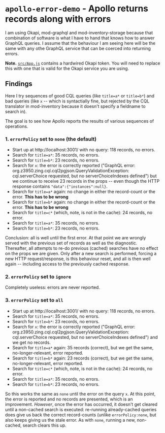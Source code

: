 # `apollo-error-demo` - Apollo returns records along with errors

I am using Okapi, mod-graphql and mod-inventory-storage because that combination of software is what I have to hand that knows how to answer GraphQL queries. I assume that the behaviour I am seeing here will be the same with any othe GraphQL service that can be coerced into returning errors.

**Note.** [`src/App.js`](src/App.js) contains a hardwired Okapi token. You will need to replace this with one that is valid for the Okapi service you are using.


## Findings

Here I try sequences of good CQL queries (like `title=a*` or `title=b*`) and bad queries (like `x` -- which is syntactially fine, but rejected by the CQL translator in mod-inventory because it doesn't specify a fieldname to search in).

The goal is to see how Apollo reports the results of various sequences of operations.


### 1. `errorPolicy` set to `none` (the default)

* Start up at http://localhost:3001/ with no query: 118 records, no errors.
* Search for `title=a*`: 35 records, no errors.
* Search for `title=b*`: 23 records, no errors.
* Search for `x`: the error is correctly reported ("GraphQL error: org.z3950.zing.cql.cql2pgjson.QueryValidationException: cql.serverChoice requested, but no serverChoiceIndexes defined") but we continue to receive 23 records in the props -- even though the HTTP response contains `"data":{"instances":null}`.
* Search for `title=a*` again: no change in either the record-count or the error. **This has to be wrong**
* Search for `title=b*` again: no change in either the record-count or the error. **This has to be wrong**
* Search for `title=c*` (which, note, is not in the cache): 24 records, no error.
* Search for `title=a*`: 35 records, no errors.
* Search for `title=b*`: 23 records, no errors.

Conclusion: all is well until the first error. At that point we are wrongly served with the previous set of records as well as the diagnostic. Thereafter, all attempts to re-do previous (cached) searches have no effect on the props we are given. Only after a new search is performed, forcing a new HTTP request/response, is this behaviour reset, and all is then well again -- including access to the previously cached response.


### 2. `errorPolicy` set to `ignore`

Completely useless: errors are never reported.


### 3. `errorPolicy` set to `all`

* Start up at http://localhost:3001/ with no query: 118 records, no errors.
* Search for `title=a*`: 35 records, no errors.
* Search for `title=b*`: 23 records, no errors.
* Search for `x`: the error is correctly reported ("GraphQL error: org.z3950.zing.cql.cql2pgjson.QueryValidationException: cql.serverChoice requested, but no serverChoiceIndexes defined") and we get no records.
* Search for `title=a*` again: 35 records (correct), but we get the same, no-longer-relevant, error reported.
* Search for `title=b*` again: 23 records (correct), but we get the same, no-longer-relevant, error reported.
* Search for `title=c*` (which, note, is not in the cache): 24 records, no error.
* Search for `title=a*`: 35 records, no errors.
* Search for `title=b*`: 23 records, no errors.

So this works the same as `none` until the error on the query `x`. At this point, the error is reported and no records are presented, which is an improvement. _However_, once the error has occurred, it doesn't get cleared until a non-cached search is executed: re-running already-cached queries does give us back the correct record-counts (unlike `errorPolicy:none`, but also keeps giving us the stale error. As with `none`, running a new, non-cached, search clears this up.


